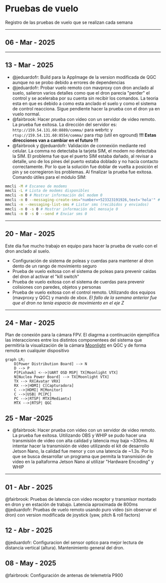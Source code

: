 # Pruebas de vuelo

Registro de las pruebas de vuelo que se realizan cada semana

---

## 06 - Mar - 2025


---

## 13 - Mar - 2025

- @jeduardofr: Build para la AppImage de la version modificada de QGC aunque no se probo debido a
 errores de dependencias
- @jeduardofr: Probar vuelo remoto con mavproxy con dron anclado al suelo, salieron varios detalles
 como que el dron parecia "perder" el control y se aceleraba por su cuenta sin recibir los comandos.
 La teoria esta en que es debido a como esta anclado el suelo y como el sistema de control reacciona.
 Sigue pendiente hacer la prueba con el dron ya en vuelo normal.
- @fairbrook: Hacer prueba con video con un servidor de video remoto. La prueba fue exitosa.
La dirección del servidor es: `http://159.54.131.60:8889/comma/` para webrtc 
y `rtsp://159.54.131.60:8554/comma/` para rtsp (util en qground) 
__!!! Estas direcciones van a cambiar en el futuro !!!__
- @fairbrook y @jeduardofr: Validación de connexión mediante red celular.
La comma no detectaba la tarjeta SIM, el modem no detectaba la SIM. 
El problema fue que el puerto SIM estaba dañado, al revisar a detalle, uno de los
pines del puerto estaba doblado y no hacía contacto correctamente.
Por lo que la solución fue doblar de vuelta a posición el pin y se corregieron los problemas.
Al finalizar la prueba fue exitosa.
Comando útiles para el módulo SIM:

```bash
mmcli -M # Escaneo de modems
mmcli -L # Lista de modems disponibles
mmcli -m 0 # Mostrar información del modem 0
mmcli -m 0 --messaging-create-sms="number=+523323191926,text='hola'" # Enviar sms a un numero
mmcli -m --messaging-list-sms # Listar sms (recibidos y enviados)
mmcli -m 0 -s 0 # Mostrar información del mensaje 0
mmcli -m 0 -s 0 --send # Enviar sms 0
```

---

## 20 - Mar - 2025

Este día fue mucho trabajo en equipo para hacer la prueba de vuelo con el dron 
anclado al suelo.

- Configuración de sistema de poleas y cuerdas para mantener al dron dento de 
un rango de movimiento seguro
- Prueba de vuelo exitosa con el sistema de poleas para prevenir caidas del dron al
activar el "kill switch"
- Prueba de vuelo exitosa con el sistema de cuerdas para prevenir colisiones
con paredes, objetos y personas
- Prueba de vuelo exitosa con el control remoto. Utilizando dos equipos 
(mavproxy y QGC) y mando de xbox. _El fallo de la semana anterior fue que el
dron no tenía espacio de movimiento en el eje Z_

---

## 24 - Mar - 2025

Plan de conexión para la cámara FPV. El diagrma a continuación ejemplifica las
interacciones entre los distintos componentees del sistema que permitiría la
visualización de la cámara 
[Moonlight](https://caddxfpv.com/products/walksnail-moonlight-kit?variant=47701308997934)
en QGC y de forma remota en cualquier
dispositivo

```mermaid
graph LR;
    D[Power Distribution Board] --> N
    D --> P
    P[Pixhawk] <-->|UART OSD MSP| TX[Moonlight VTX]
    N[Nuclea Power Board] --> TX[Moonlight VTX]
    TX --> RX[Avatar VRX]
    RX -->|HDMI| C[Capturadora]
    C -->|HDMI| M[Monitor]
    C -->|USB| PC[PC]
    PC -->|RTSP| MTX[Mediamtx]
    MTX -->|RTSP| QGC
```


## 25 - Mar -2025

- @fairbrook: Hacer prueba con video con un servidor de video remoto. La prueba fue exitosa.
Uitilizando OBS y WHIP se pudo hacer una transmisión de video con alta calidad y latencia
muy baja ~330ms. Al intentar hacer la transmisión de video utilizando el kit de
desarrollo Jetson Nano, la calidad fue menor y con una latencia de ~1.3s. Por lo
que se busca desarrollar un programa que permita la transmisión de video en la 
paltaforma Jetson Nano al utilizar "Hardware Encoding" y WHIP

---

## 01 - Abr - 2025

@fairbrook: Pruebas de latencia con video receptor y transmisor montado en dron y en estación de trabajo. Latencia aproximada de 800ms
@jeduardofr: Pruebas de vuelo remoto usando puro video (sin observar el dron) con version modificada de joystick (yaw, pitch & roll factors)

## 12 - Abr - 2025

@jeduardofr: Configuracion del sensor optico para mejor lectura de distancia vertical (altura). Mantenimiento
general del dron.

## 08 - May - 2025

@fairbrook: Configuración de antenas de telemetría P900